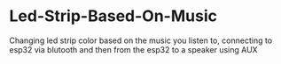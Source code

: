 # Led-Strip-Based-On-Music
Changing led strip color based on the music you listen to, connecting to esp32 via blutooth and then from the esp32 to a speaker using AUX
